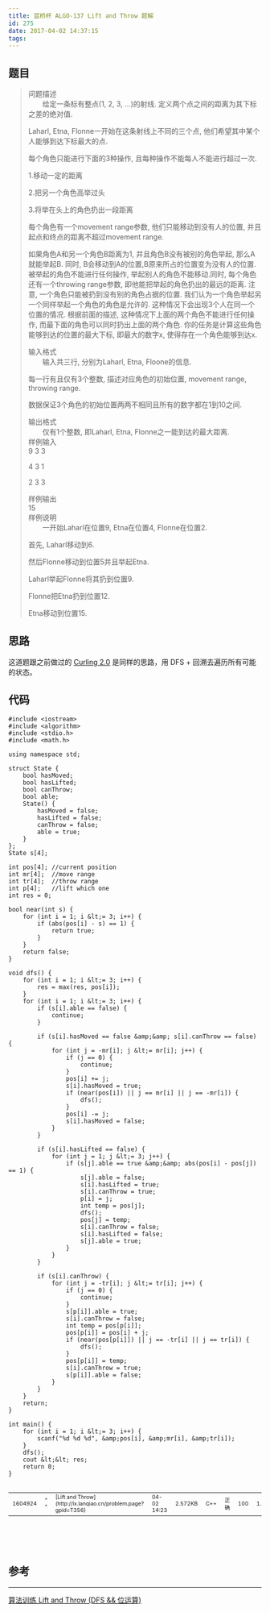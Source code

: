 ```yaml
---
title: 蓝桥杯 ALGO-137 Lift and Throw 题解
id: 275
date: 2017-04-02 14:37:15
tags:
---
```


## 题目
> <div class="pdsec">问题描述
> 
> <div class="pdcont">　　给定一条标有整点(1, 2, 3, ...)的射线. 定义两个点之间的距离为其下标之差的绝对值.
> 
> Laharl, Etna, Flonne一开始在这条射线上不同的三个点, 他们希望其中某个人能够到达下标最大的点.
> 
> 每个角色只能进行下面的3种操作, 且每种操作不能每人不能进行超过一次.
> 
> 1.移动一定的距离
> 
> 2.把另一个角色高举过头
> 
> 3.将举在头上的角色扔出一段距离
> 
> 每个角色有一个movement range参数, 他们只能移动到没有人的位置, 并且起点和终点的距离不超过movement range.
> 
> 如果角色A和另一个角色B距离为1, 并且角色B没有被别的角色举起, 那么A就能举起B. 同时, B会移动到A的位置,B原来所占的位置变为没有人的位置. 被举起的角色不能进行任何操作, 举起别人的角色不能移动.同时, 每个角色还有一个throwing range参数, 即他能把举起的角色扔出的最远的距离. 注意, 一个角色只能被扔到没有别的角色占据的位置. 我们认为一个角色举起另一个同样举起一个角色的角色是允许的. 这种情况下会出现3个人在同一个位置的情况. 根据前面的描述, 这种情况下上面的两个角色不能进行任何操作, 而最下面的角色可以同时扔出上面的两个角色. 你的任务是计算这些角色能够到达的位置的最大下标, 即最大的数字x, 使得存在一个角色能够到达x.
> 
> <div class="pdsec">输入格式
> 
> <div class="pdcont">　　输入共三行, 分别为Laharl, Etna, Floone的信息.
> 
> 每一行有且仅有3个整数, 描述对应角色的初始位置, movement range, throwing range.
> 
> 数据保证3个角色的初始位置两两不相同且所有的数字都在1到10之间.
> 
> <div class="pdsec">输出格式
> 
> <div class="pdcont">　　仅有1个整数, 即Laharl, Etna, Flonne之一能到达的最大距离.
> 
> <div class="pdsec">样例输入
> 
> <div class="pddata">9 3 3
> 
> 4 3 1
> 
> 2 3 3
> 
> <div class="pdsec">样例输出
> 
> <div class="pddata">15
> 
> <div class="pdsec">样例说明
> 
> <div class="pdcont">　　一开始Laharl在位置9, Etna在位置4, Flonne在位置2.
> 
> 首先, Laharl移动到6.
> 
> 然后Flonne移动到位置5并且举起Etna.
> 
> Laharl举起Flonne将其扔到位置9.
> 
> Flonne把Etna扔到位置12.
> 
> Etna移动到位置15.
## 思路

这道题跟之前做过的 [Curling 2.0](http://www.carolunar.com/poj-3009-curling-2-0/) 是同样的思路，用 DFS + 回溯去遍历所有可能的状态。


<!-- more -->
## 代码
```
#include <iostream>
#include <algorithm>
#include <stdio.h>
#include <math.h>

using namespace std;

struct State {
    bool hasMoved;
    bool hasLifted;
    bool canThrow;
    bool able;
    State() {
        hasMoved = false;
        hasLifted = false;
        canThrow = false;
        able = true;
    }
}; 
State s[4];

int pos[4]; //current position
int mr[4];  //move range
int tr[4];  //throw range
int p[4];   //lift which one
int res = 0;

bool near(int s) {
    for (int i = 1; i &lt;= 3; i++) {
        if (abs(pos[i] - s) == 1) {
            return true;
        }
    }
    return false;    
}

void dfs() {
    for (int i = 1; i &lt;= 3; i++) {
        res = max(res, pos[i]);
    } 
    for (int i = 1; i &lt;= 3; i++) {
        if (s[i].able == false) {
            continue;
        }

        if (s[i].hasMoved == false &amp;&amp; s[i].canThrow == false) {
            for (int j = -mr[i]; j &lt;= mr[i]; j++) {
                if (j == 0) {
                    continue;
                }
                pos[i] += j;
                s[i].hasMoved = true;
                if (near(pos[i]) || j == mr[i] || j == -mr[i]) {
                    dfs();
                }
                pos[i] -= j;
                s[i].hasMoved = false;               
            }
        }  

        if (s[i].hasLifted == false) {
            for (int j = 1; j &lt;= 3; j++) {
                if (s[j].able == true &amp;&amp; abs(pos[i] - pos[j]) == 1) {
                    s[j].able = false;
                    s[i].hasLifted = true;
                    s[i].canThrow = true;
                    p[i] = j;
                    int temp = pos[j];
                    dfs();
                    pos[j] = temp;
                    s[i].canThrow = false;
                    s[i].hasLifted = false;
                    s[j].able = true; 
                }
            }
        }

        if (s[i].canThrow) {
            for (int j = -tr[i]; j &lt;= tr[i]; j++) {
                if (j == 0) {
                    continue;
                }
                s[p[i]].able = true;
                s[i].canThrow = false;
                int temp = pos[p[i]];
                pos[p[i]] = pos[i] + j;
                if (near(pos[p[i]]) || j == -tr[i] || j == tr[i]) {
                    dfs();
                }
                pos[p[i]] = temp;
                s[i].canThrow = true;
                s[p[i]].able = false;                   
            }
        }
    }
    return;
}

int main() {
    for (int i = 1; i &lt;= 3; i++) {
        scanf("%d %d %d", &amp;pos[i], &amp;mr[i], &amp;tr[i]);
    }
    dfs();  
    cout &lt;&lt; res;
    return 0;    
}


```

<table class="table table-hover table-striped" cellspacing="0px" cellpadding="0px">
<tbody>
<tr>
<td><span style="font-size: 8pt;">1604924</span></td>
<td><span style="font-size: 8pt;">^ ^</span></td>
<td class="pname"><span style="font-size: 8pt;">[Lift and Throw](http://lx.lanqiao.cn/problem.page?gpid=T356)</span></td>
<td><span style="font-size: 8pt;">04-02 14:23</span></td>
<td><span style="font-size: 8pt;">2.572KB</span></td>
<td><span style="font-size: 8pt;">C++</span></td>
<td><span class="Color_AC" style="font-size: 8pt;">正确</span></td>
<td><span style="font-size: 8pt;">100</span></td>
<td><span style="font-size: 8pt;">1.187s</span></td>
<td><span style="font-size: 8pt;">940.0KB</span></td>
</tr>
</tbody>
</table>
&nbsp;

&nbsp;

## 参考

* * *

[算法训练 Lift and Throw (DFS &amp;&amp; 位运算)](http://blog.csdn.net/f_zyj/article/details/50867004)